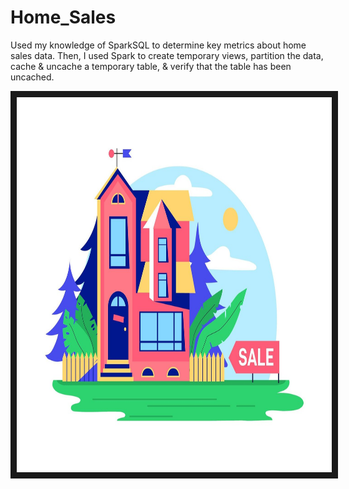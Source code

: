 # Home_Sales
Used my knowledge of SparkSQL to determine key metrics about home sales data. Then, I used Spark to create temporary views, partition the data, cache &amp; uncache a temporary table, &amp; verify that the table has been uncached.

<img src="https://github.com/molleighH/Home_Sales/blob/main/Resources/house%20for%20rent%20.png" width="800" height="600" border="10"/>